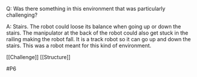Q: Was there something in this environment that was particularly challenging?

A: Stairs. The robot could loose its balance when going up or down the stairs. The manipulator at the back of the robot could also get stuck in the railing making the robot fall. It is a track robot so it can go up and down the stairs. This was a robot meant for this kind of environment.

[[Challenge]]
[[Structure]]

#P6 